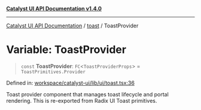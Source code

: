 [**Catalyst UI API Documentation v1.4.0**](../../README.md)

---

[Catalyst UI API Documentation](../../README.md) / [toast](../README.md) / ToastProvider

# Variable: ToastProvider

> `const` **ToastProvider**: `FC`\<`ToastProviderProps`\> = `ToastPrimitives.Provider`

Defined in: [workspace/catalyst-ui/lib/ui/toast.tsx:36](https://github.com/TheBranchDriftCatalyst/catalyst-ui/blob/main/lib/ui/toast.tsx#L36)

Toast provider component that manages toast lifecycle and portal rendering.
This is re-exported from Radix UI Toast primitives.
